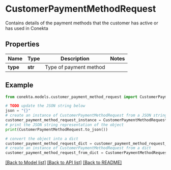 # CustomerPaymentMethodRequest

Contains details of the payment methods that the customer has active or has used in Conekta

## Properties

Name | Type | Description | Notes
------------ | ------------- | ------------- | -------------
**type** | **str** | Type of payment method | 

## Example

```python
from conekta.models.customer_payment_method_request import CustomerPaymentMethodRequest

# TODO update the JSON string below
json = "{}"
# create an instance of CustomerPaymentMethodRequest from a JSON string
customer_payment_method_request_instance = CustomerPaymentMethodRequest.from_json(json)
# print the JSON string representation of the object
print(CustomerPaymentMethodRequest.to_json())

# convert the object into a dict
customer_payment_method_request_dict = customer_payment_method_request_instance.to_dict()
# create an instance of CustomerPaymentMethodRequest from a dict
customer_payment_method_request_from_dict = CustomerPaymentMethodRequest.from_dict(customer_payment_method_request_dict)
```
[[Back to Model list]](../README.md#documentation-for-models) [[Back to API list]](../README.md#documentation-for-api-endpoints) [[Back to README]](../README.md)


